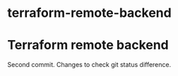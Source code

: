 # terraform-remote-backend

# Terraform remote backend

Second commit. Changes to check git status difference.
